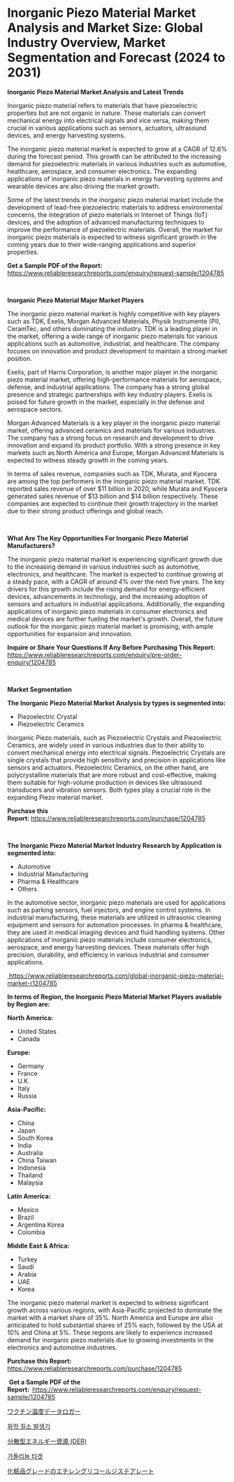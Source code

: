 <p><h1>Inorganic Piezo Material Market Analysis and Market Size: Global Industry Overview, Market Segmentation and Forecast (2024 to 2031)</h1></p><p><strong>Inorganic Piezo Material Market Analysis and Latest Trends</strong></p>
<p><p>Inorganic piezo material refers to materials that have piezoelectric properties but are not organic in nature. These materials can convert mechanical energy into electrical signals and vice versa, making them crucial in various applications such as sensors, actuators, ultrasound devices, and energy harvesting systems.</p><p>The inorganic piezo material market is expected to grow at a CAGR of 12.6% during the forecast period. This growth can be attributed to the increasing demand for piezoelectric materials in various industries such as automotive, healthcare, aerospace, and consumer electronics. The expanding applications of inorganic piezo materials in energy harvesting systems and wearable devices are also driving the market growth.</p><p>Some of the latest trends in the inorganic piezo material market include the development of lead-free piezoelectric materials to address environmental concerns, the integration of piezo materials in Internet of Things (IoT) devices, and the adoption of advanced manufacturing techniques to improve the performance of piezoelectric materials. Overall, the market for inorganic piezo materials is expected to witness significant growth in the coming years due to their wide-ranging applications and superior properties.</p></p>
<p><strong>Get a Sample PDF of the Report:&nbsp;</strong> <a href="https://www.reliableresearchreports.com/enquiry/request-sample/1204785">https://www.reliableresearchreports.com/enquiry/request-sample/1204785</a></p>
<p>&nbsp;</p>
<p><strong>Inorganic Piezo Material Major Market Players</strong></p>
<p><p>The inorganic piezo material market is highly competitive with key players such as TDK, Exelis, Morgan Advanced Materials, Physik Instrumente (PI), CeramTec, and others dominating the industry. TDK is a leading player in the market, offering a wide range of inorganic piezo materials for various applications such as automotive, industrial, and healthcare. The company focuses on innovation and product development to maintain a strong market position.</p><p>Exelis, part of Harris Corporation, is another major player in the inorganic piezo material market, offering high-performance materials for aerospace, defense, and industrial applications. The company has a strong global presence and strategic partnerships with key industry players. Exelis is poised for future growth in the market, especially in the defense and aerospace sectors.</p><p>Morgan Advanced Materials is a key player in the inorganic piezo material market, offering advanced ceramics and materials for various industries. The company has a strong focus on research and development to drive innovation and expand its product portfolio. With a strong presence in key markets such as North America and Europe, Morgan Advanced Materials is expected to witness steady growth in the coming years.</p><p>In terms of sales revenue, companies such as TDK, Murata, and Kyocera are among the top performers in the inorganic piezo material market. TDK reported sales revenue of over $11 billion in 2020, while Murata and Kyocera generated sales revenue of $13 billion and $14 billion respectively. These companies are expected to continue their growth trajectory in the market due to their strong product offerings and global reach.</p></p>
<p>&nbsp;</p>
<p><strong>What Are The Key Opportunities For Inorganic Piezo Material Manufacturers?</strong></p>
<p><p>The inorganic piezo material market is experiencing significant growth due to the increasing demand in various industries such as automotive, electronics, and healthcare. The market is expected to continue growing at a steady pace, with a CAGR of around 4% over the next five years. The key drivers for this growth include the rising demand for energy-efficient devices, advancements in technology, and the increasing adoption of sensors and actuators in industrial applications. Additionally, the expanding applications of inorganic piezo materials in consumer electronics and medical devices are further fueling the market's growth. Overall, the future outlook for the inorganic piezo material market is promising, with ample opportunities for expansion and innovation.</p></p>
<p><strong>Inquire or Share Your Questions If Any Before Purchasing This Report:</strong> <a href="https://www.reliableresearchreports.com/enquiry/pre-order-enquiry/1204785">https://www.reliableresearchreports.com/enquiry/pre-order-enquiry/1204785</a></p>
<p>&nbsp;</p>
<p><strong>Market Segmentation</strong></p>
<p><strong>The Inorganic Piezo Material Market Analysis by types is segmented into:</strong></p>
<p><ul><li>Piezoelectric Crystal</li><li>Piezoelectric Ceramics</li></ul></p>
<p><p>Inorganic Piezo materials, such as Piezoelectric Crystals and Piezoelectric Ceramics, are widely used in various industries due to their ability to convert mechanical energy into electrical signals. Piezoelectric Crystals are single crystals that provide high sensitivity and precision in applications like sensors and actuators. Piezoelectric Ceramics, on the other hand, are polycrystalline materials that are more robust and cost-effective, making them suitable for high-volume production in devices like ultrasound transducers and vibration sensors. Both types play a crucial role in the expanding Piezo material market.</p></p>
<p><strong>Purchase this Report:&nbsp;</strong><a href="https://www.reliableresearchreports.com/purchase/1204785">https://www.reliableresearchreports.com/purchase/1204785</a></p>
<p>&nbsp;</p>
<p><strong>The Inorganic Piezo Material Market Industry Research by Application is segmented into:</strong></p>
<p><ul><li>Automotive</li><li>Industrial Manufacturing</li><li>Pharma & Healthcare</li><li>Others</li></ul></p>
<p><p>In the automotive sector, inorganic piezo materials are used for applications such as parking sensors, fuel injectors, and engine control systems. In industrial manufacturing, these materials are utilized in ultrasonic cleaning equipment and sensors for automation processes. In pharma & healthcare, they are used in medical imaging devices and fluid handling systems. Other applications of inorganic piezo materials include consumer electronics, aerospace, and energy harvesting devices. These materials offer high precision, durability, and efficiency in various industrial and consumer applications.</p></p>
<p><a href="https://www.reliableresearchreports.com/global-inorganic-piezo-material-market-r1204785">&nbsp;https://www.reliableresearchreports.com/global-inorganic-piezo-material-market-r1204785</a></p>
<p><strong>In terms of Region, the Inorganic Piezo Material Market Players available by Region are:</strong></p>
<p>
    <p> <strong> North America: </strong>
        <ul>
            <li>United States</li>
            <li>Canada</li>
        </ul>
        </p> 
    <p> <strong> Europe: </strong>
        <ul>
            <li>Germany</li>
            <li>France</li>
            <li>U.K.</li>
            <li>Italy</li>
            <li>Russia</li>
        </ul>
        </p> 
    <p> <strong> Asia-Pacific: </strong>
        <ul>
            <li>China</li>
            <li>Japan</li>
            <li>South Korea</li>
            <li>India</li>
            <li>Australia</li>
            <li>China Taiwan</li>
            <li>Indonesia</li>
            <li>Thailand</li>
            <li>Malaysia</li>
        </ul>
        </p> 
    <p> <strong> Latin America: </strong>
        <ul>
            <li>Mexico</li>
            <li>Brazil</li>
            <li>Argentina Korea</li>
            <li>Colombia</li>
        </ul>
        </p> 
    <p> <strong> Middle East & Africa: </strong>
        <ul>
            <li>Turkey</li>
            <li>Saudi</li>
            <li>Arabia</li>
            <li>UAE</li>
            <li>Korea</li>
        </ul>
    </p>
    </p>
<p><p>The inorganic piezo material market is expected to witness significant growth across various regions, with Asia-Pacific projected to dominate the market with a market share of 35%. North America and Europe are also anticipated to hold substantial shares of 25% each, followed by the USA at 10% and China at 5%. These regions are likely to experience increased demand for inorganic piezo materials due to growing investments in the electronics and automotive industries.</p></p>
<p><strong>Purchase this Report: </strong><a href="https://www.reliableresearchreports.com/purchase/1204785">https://www.reliableresearchreports.com/purchase/1204785</a></p>
<p>&nbsp;<strong>Get a Sample PDF of the Report:&nbsp;&nbsp;</strong><a href="https://www.reliableresearchreports.com/enquiry/request-sample/1204785">https://www.reliableresearchreports.com/enquiry/request-sample/1204785</a></p>
<p><strong></strong></p>
<p><p><a href="https://medium.com/@jackpeters644/%E3%83%AF%E3%82%AF%E3%83%81%E3%83%B3%E3%81%AE%E6%B8%A9%E5%BA%A6%E3%83%87%E3%83%BC%E3%82%BF%E3%83%AD%E3%82%AC%E3%83%BC%E3%81%AE%E5%B8%82%E5%A0%B4%E3%82%B7%E3%82%A7%E3%82%A2%E3%81%AE%E9%80%B2%E5%8C%96%E3%81%A8%E5%B8%82%E5%A0%B4%E6%88%90%E9%95%B7%E3%81%AE%E3%83%88%E3%83%AC%E3%83%B3%E3%83%892024%E5%B9%B4%E3%81%8B%E3%82%892031%E5%B9%B4%E3%81%BE%E3%81%A7-600bdd7574c5">ワクチン温度データロガー</a></p><p><a href="https://github.com/CarmellaLang1/Market-Research-Report-List-1/blob/main/6800807106405.md">화학 질소 발생기</a></p><p><a href="https://github.com/luffiazaza/Market-Research-Report-List-2/blob/main/7787203120585.md">分散型エネルギー資源 (DER)</a></p><p><a href="https://medium.com/@munchkin678568/%EA%B0%80%EB%8F%8C%EB%A6%AC%EB%8A%84-%ED%83%80%EA%B2%9F-%EC%8B%9C%EC%9E%A5-%EC%A0%90%EC%9C%A0%EC%9C%A8-%EB%B3%80%ED%99%94-%EB%B0%8F-%EC%8B%9C%EC%9E%A5-%EC%84%B1%EC%9E%A5-%EC%B6%94%EC%84%B8-2024-2031-32f707652fdc">가돌리늄 타겟</a></p><p><a href="https://medium.com/@alexsania91/%E5%8C%96%E7%B2%A7%E5%93%81%E3%82%B0%E3%83%AC%E3%83%BC%E3%83%89%E3%82%A8%E3%83%81%E3%83%AC%E3%83%B3%E3%82%B0%E3%83%AA%E3%82%B3%E3%83%BC%E3%83%AB%E3%82%B8%E3%82%B9%E3%83%86%E3%82%A2%E3%83%AC%E3%83%BC%E3%83%88%E5%B8%82%E5%A0%B4-%E3%82%B7%E3%82%A7%E3%82%A2-%E5%B8%82%E5%A0%B4%E5%8B%95%E5%90%91-%E5%B0%86%E6%9D%A5%E3%81%AE%E6%88%90%E9%95%B7%E3%82%92%E6%8E%A2%E3%82%8B-e9cb3d3ddf90">化粧品グレードのエチレングリコールジステアレート</a></p></p>